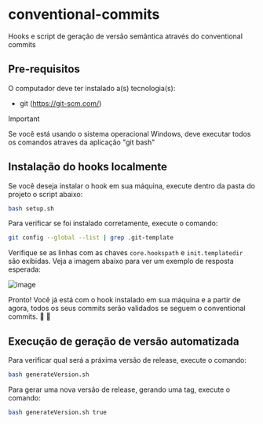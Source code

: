 # conventional-commits
Hooks e script de geração de versão semântica através do conventional commits

## Pre-requisitos
O computador deve ter instalado a(s) tecnologia(s):
- git (https://git-scm.com/)

> [!IMPORTANT]
> Se você está usando o sistema operacional Windows, deve executar todos os comandos atraves da aplicação "git bash"

## Instalação do hooks localmente
Se você deseja instalar o hook em sua máquina, execute dentro da pasta do projeto o script abaixo:
```bash
bash setup.sh
```
Para verificar se foi instalado corretamente, execute o comando:
```bash
git config --global --list | grep .git-template
```
Verifique se as linhas com as chaves `core.hookspath` e `init.templatedir` são exibidas.
Veja a imagem abaixo para ver um exemplo de resposta esperada:

![image](https://github.com/joaojuniormail/conventional-commits/assets/7514536/0697faca-a702-458f-97d8-ca4360faac1b)

Pronto! Você já está com o hook instalado em sua máquina e a partir de agora, todos os seus commits serão validados se seguem o conventional commits. :champagne: :tada:

## Execução de geração de versão automatizada
Para verificar qual será a práxima versão de release, execute o comando:
```bash
bash generateVersion.sh
```
Para gerar uma nova versão de release, gerando uma tag, execute o comando:
```bash
bash generateVersion.sh true
```
